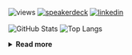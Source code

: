 ![views](https://komarev.com/ghpvc/?username=chck&color=blueviolet)
[![speakerdeck](https://img.shields.io/badge/Speaker_Deck-chck-8a2be2?style=flat-square&logo=speaker-deck)](https://speakerdeck.com/chck)
[![linkedin](https://img.shields.io/badge/LinkedIn-chck-8a2be2?style=flat-square&logo=linkedin)](https://www.linkedin.com/in/chck/)

<p align="left"> 
  <img alt="GitHub Stats" align="center" height="150" src="https://github-readme-stats-nine-umber-51.vercel.app/api?username=chck&count_private=true&show_icons=true&hide_title=true&theme=buefy" />
  <img alt="Top Langs" align="center" height="150" src="https://github-readme-stats-nine-umber-51.vercel.app/api/top-langs/?username=chck&layout=compact&count_private=true&show_icons=true&hide_title=true&theme=buefy" />
</p>

<details>
  <summary><b>Read more</b></summary>
  <br>

  <!--START_SECTION:waka-->
**🐱 My GitHub Data** 

> 📦 125.5 kB Used in GitHub's Storage 
 > 
> 🏆 360 Contributions in the Year 2025
 > 
> 💼 Opted to Hire
 > 
> 📜 133 Public Repositories 
 > 
> 🔑 24 Private Repositories 
 > 
**I'm a Night 🦉** 

```text
🌞 Morning                1234 commits        ████░░░░░░░░░░░░░░░░░░░░░   16.60 % 
🌆 Daytime                2253 commits        ████████░░░░░░░░░░░░░░░░░   30.31 % 
🌃 Evening                2092 commits        ███████░░░░░░░░░░░░░░░░░░   28.14 % 
🌙 Night                  1855 commits        ██████░░░░░░░░░░░░░░░░░░░   24.95 % 
```
📅 **I'm Most Productive on Thursday** 

```text
Monday                   1403 commits        █████░░░░░░░░░░░░░░░░░░░░   18.87 % 
Tuesday                  1112 commits        ████░░░░░░░░░░░░░░░░░░░░░   14.96 % 
Wednesday                1320 commits        ████░░░░░░░░░░░░░░░░░░░░░   17.76 % 
Thursday                 1660 commits        ██████░░░░░░░░░░░░░░░░░░░   22.33 % 
Friday                   783 commits         ███░░░░░░░░░░░░░░░░░░░░░░   10.53 % 
Saturday                 484 commits         ██░░░░░░░░░░░░░░░░░░░░░░░   06.51 % 
Sunday                   672 commits         ██░░░░░░░░░░░░░░░░░░░░░░░   09.04 % 
```


📊 **This Week I Spent My Time On** 

```text
💬 Programming Languages: 
Terraform                5 hrs 50 mins       ████████████░░░░░░░░░░░░░   47.60 % 
Rust                     1 hr 35 mins        ███░░░░░░░░░░░░░░░░░░░░░░   12.91 % 
TOML                     1 hr 16 mins        ███░░░░░░░░░░░░░░░░░░░░░░   10.32 % 
Docker                   1 hr 2 mins         ██░░░░░░░░░░░░░░░░░░░░░░░   08.49 % 
Python                   34 mins             █░░░░░░░░░░░░░░░░░░░░░░░░   04.66 % 

🔥 Editors: 
PyCharm                  6 hrs 28 mins       █████████████░░░░░░░░░░░░   52.74 % 
RustRover                3 hrs 41 mins       ████████░░░░░░░░░░░░░░░░░   30.06 % 
Zed                      1 hr 13 mins        ██░░░░░░░░░░░░░░░░░░░░░░░   09.96 % 
Neovim                   35 mins             █░░░░░░░░░░░░░░░░░░░░░░░░   04.79 % 
Obsidian                 18 mins             █░░░░░░░░░░░░░░░░░░░░░░░░   02.46 % 
```

**I Mostly Code in Python** 

```text
Python                   47 repos            █████████░░░░░░░░░░░░░░░░   34.31 % 
Jupyter Notebook         19 repos            ███░░░░░░░░░░░░░░░░░░░░░░   13.87 % 
Ruby                     11 repos            ██░░░░░░░░░░░░░░░░░░░░░░░   08.03 % 
Rust                     8 repos             █░░░░░░░░░░░░░░░░░░░░░░░░   05.84 % 
TypeScript               6 repos             █░░░░░░░░░░░░░░░░░░░░░░░░   04.38 % 
```



**Timeline**

![Lines of Code chart](https://raw.githubusercontent.com/chck/chck/main/assets/bar_graph.png)


 Last Updated on 2025-04-16 02:06 UTC
<!--END_SECTION:waka-->
</details>

